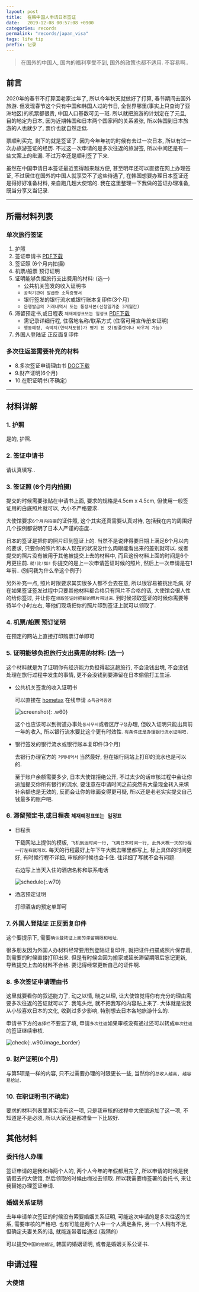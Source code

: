 ```yaml
---
layout: post
title:  在韩中国人申请日本签证
date:   2019-12-08 00:57:08 +0900
categories: records
permalink: "records/japan_visa"
tags: life tip
prefix: 记录
---
```


> 在国外的中国人, 国内的福利享受不到, 国外的政策也都不适用. 
> 不容易啊..

## 前言

2020年的春节不打算回老家过年了, 所以今年秋天就做好了打算, 春节期间去国外旅游.
但发现春节这个只有中国和韩国人过的节日, 全世界哪里(事实上只查询了亚洲地区)的机票都很贵, 中国人口基数可见一斑.
所以就把旅游的计划定在了元旦, 目的地定为日本, 因为近期韩国和日本两个国家间的关系紧张, 所以韩国到日本旅游的人也就少了, 票价也就自然走低.

票顺利买完, 剩下的就是签证了. 因为今年年初的时候有去过一次日本, 所以有过一次办旅游签证的经历. 不过这一次申请的是多次往返的旅游签, 所以中间还是有一些文案上的纰漏. 不过万幸还是顺利签了下来.

虽然在中国申请日本签证最近变得越来越方便, 甚至明年还可以直接在网上办理签证, 不过居住在国外的中国人就享受不了这些待遇了, 在韩国想要办理日本签证还是得好好准备材料, 亲自跑几趟大使馆的. 我在这里整理一下我做的签证办理准备, 既当分享又当记录.

----

## 所需材料列表

### **单次旅行签证**

1. 护照
2. 签证申请书 [PDF下载](https://www.kr.emb-japan.go.jp/people/ryouzibu/visaform_kr.pdf)
3. 签证照 (6个月内拍摄)
4. 机票/船票 预订证明
5. 证明能够负担旅行支出费用的材料: (选一)
    - 公共机关签发的收入证明书
    - `공적기관이 발급한 소득증명서`
    - 银行签发的银行流水或银行账本复印件(3个月)
    - `은행발급의 거래내역서 또는 통장사본(신청일기준 3개월간)`
6. 滞留预定书,或日程表 `체재예정표또는 일정표` [PDF下载](https://www.kr.emb-japan.go.jp/visa/schedule_of_stay.pdf)
    - 需记录详细行程, 住宿地名称/联系方式 (住宿可用宣传册来证明)
    - `행동예정, 숙박지(연락처포함)가 명기 된 것(팜플렛이나 바우처 가능)`
7. 外国人登陆证 正反面复印件

### **多次往返签需要补充的材料**

- 8.多次签证申请理由书 [DOC下载](/assets/public/복수비자_신청_사유서.doc)
- 9.财产证明(6个月)
- 10.在职证明书(不确定)

----

## 材料详解

### 1. 护照

是的, 护照.

### 2. 签证申请书

请认真填写..

### 3. 签证照 (6个月内拍摄)

提交的时候需要张贴在申请书上面, 要求的规格是4.5cm x 4.5cm, 但使用一般签证用的白底照片就可以, 大小不严格要求.

大使馆要求`6个月内拍摄`的证件照, 这个其实还真需要认真对待, 包括我在内的周围好几个按例都说明了日本人严谨的态度..

日本的签证是把你的照片印到签证上的. 当然不是说非得要日期上满足6个月以内的要求, 只要你的照片和本人现在的状况没什么肉眼能看出来的差别就可以. 或者提交的照片没有被用于其他被提交上去的材料中, 而且这份材料上面的时间是6个月更往前. `就!比!如!` 你提交的是上一次申请签证时候的照片, 然后上一次申请是在1年前.. (别问我为什么举这个例子)

另外补充一点, 照片时限要求其实很多人都不会去在意, 所以很容易被挑出毛病, 好在如果签证签发过程中只要其他材料都合格只有照片不合格的话, 大使馆会很人性的给你签过, 并让你在`领取签证时把新的照片带过来`. 到时候领取签证的时候你需要等待半个小时左右, 等他们现场把你的照片印到签证上就可以领取了.

### 4. 机票/船票 预订证明

在预定的网站上直接打印购票订单即可

### 5. 证明能够负担旅行支出费用的材料: (选一)

这个材料就是为了证明你有经济能力负担得起这趟旅行, 不会没钱出境, 不会没钱处理在旅行过程中发生的事情, 更不会没钱到要滞留在日本偷偷打工生活.

- 公共机关签发的收入证明书

    可以直接在 [hometax](https://www.hometax.go.kr/) 在线申请 `소득금액증명`

    ![screenshot](https://tva1.sinaimg.cn/large/006tNbRwgy1g9ucba39vej30if0gqgo8.jpg){: .w60}
    
    这个也应该可以到街道办事处`동사무서`或者区厅`구청`办理, 但收入证明只能出具前一年的收入, 所以银行流水要比这个更有时效性. `有条件还是办理银行流水证明吧.`

- 银行签发的银行流水或银行账本复印件(3个月)

    去银行办理官方的 `거래내역서` 当然最好, 但在银行网站上打印的流水也是可以的.

    至于账户余额需要多少, 日本大使馆拒绝公开, 不过太少的话审核过程中会让你追加提交你所有银行的流水, 要注意在申请时间之前突然有大量现金转入来填补余额也是无效的, 反而会让你的账面变得更可疑, 所以还是老老实实提交自己钱最多的账户吧.

### 6. 滞留预定书,或日程表 `체재예정표또는 일정표`
    
- 日程表
    
    下载网站上提供的模板,` 飞机到达时间一行, 飞离日本时间一行, 此外大概一天的行程一行左右就可以`.
    每天的行程最好上午下午大概去哪里都写上, 标上具体的时间更好, 有时候行程不详细, 审核的时候也会卡住. 往详细了写就不会有问题.

    右边写上当天入住的酒店名称和联系电话

    ![schedule](https://tva1.sinaimg.cn/large/006tNbRwgy1g9vfyxq48hj30fe0e9dhf.jpg){:.w70}

- 酒店预定证明

    打印酒店的预定单即可

### 7. 外国人登陆证 正反面复印件

这个要提示下, 需要`确认登陆证上面的滞留期限和地址`.

很多朋友因为外国人办材料经常要用到登陆证复印件, 就把证件扫描成照片保存着, 到需要的时候直接打印出来. 但是有时候会因为搬家或延长滞留期限后忘记更新, 导致提交上去的材料不合格. 要记得经常更新自己的证件啊.

### 8. 多次签证申请理由书

这里就要看你的叙述能力了, 动之以情, 晓之以理, 让大使馆觉得你有充分的理由需要多次往返的签证就可以了.
我笔头烂, 就不把我写的内容贴上来了. 大体就是说我从小较喜欢日本的文化, 收到过多少影响, 特别想去日本各地旅游什么的.

申请书下方的`选择栏`不要忘了填, 申请`多次往返`如果审核没有通过还可以转成`单次往返`的签证继续审核.

![check](https://tva1.sinaimg.cn/large/006tNbRwgy1g9vghabnpkj30ht07ejrl.jpg){:.w90.image_border}

### 9. 财产证明(6个月)

与第5项是一样的内容, 只不过需要办理的时限更长一些, 当然你的`总收入越高, 越容易给过`.

### 10. 在职证明书(不确定)

要求的材料列表里其实没有这一项, 只是我审核的过程中大使馆追加了这一项, 不知道是不是必须, 所以大家还是都准备一下比较好.

## 其他材料

### 委托他人办理

签证申请的是我和梅两个人的, 两个人今年的年假都用完了, 所以申请的时候是我请假去的大使馆, 然后领取的时候由梅过去领取.
所以我需要梅签署的委托书, 来让我替她办理签证申请.

### 婚姻关系证明

去年申请单次签证的时候没有索要婚姻关系证明, 可能这次申请的是多次往返的关系, 需要审核的严格吧. 也有可能是两个人中一个人满足条件, 另一个人稍有不足, 但确定夫妻关系的话, 就能连带着给通过.(我猜的)

可以提交`中国的结婚证`, 韩国的婚姻证明, 或者是婚姻关系公证书.

## 申请过程

### 大使馆